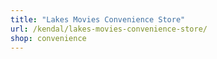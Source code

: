 ```yaml
---
title: "Lakes Movies Convenience Store"
url: /kendal/lakes-movies-convenience-store/
shop: convenience
---
```

